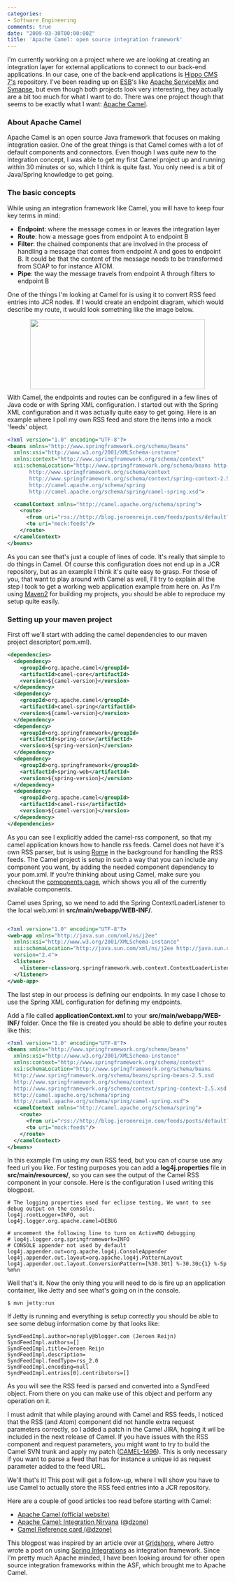 ```yaml
---
categories:
- Software Engineering
comments: true
date: "2009-03-30T00:00:00Z"
title: 'Apache Camel: open source integration framework'
---
```


I'm currently working on a project where we are looking at creating an integration layer for external applications to connect to our back-end applications. In our case, one of the back-end applications is <a href="http://docs.onehippo.org/">Hippo CMS 7's</a> repository.
I've been reading up on <a href="http://en.wikipedia.org/wiki/Enterprise_service_bus">ESB</a>'s like <a href="http://servicemix.apache.org/">Apache ServiceMix</a> and <a href="http://synapse.apache.org/">Synapse</a>, but even though both projects look very interesting, they actually are a bit too much for what I want to do.
There was one project though that seems to be exactly what I want: <a href="http://camel.apache.org/">Apache Camel</a>.


### About Apache Camel

Apache Camel is an open source Java framework that focuses on making integration easier. One of the great things is that Camel comes with a lot of default components and connectors.
Even though I was quite new to the integration concept, I was able to get my first Camel project up and running within 30 minutes or so, which I think is quite fast.
You only need is a bit of Java/Spring knowledge to get going.

### The basic concepts

While using an integration framework like Camel, you will have to keep four key terms in mind:
+ **Endpoint**: where the message comes in or leaves the integration layer
+ **Route**: how a message goes from endpoint A to endpoint B
+ **Filter**: the chained components that are involved in the process of handling a message that comes from endpoint A and goes to endpoint B. It could be that the content of the message  needs to be transformed from SOAP to for instance ATOM.
+ **Pipe**: the way the message travels from endpoint A through filters to endpoint B

One of the things I'm looking at Camel for is using it to convert RSS feed entries into JCR nodes. If I would create an endpoint diagram, which would describe my route, it would look something like the image below.

<img style="margin: 0px auto 10px; display: block; text-align: center; cursor: pointer; width: 400px; height: 160px;" src="http://3.bp.blogspot.com/_hd6Y7yyFK7E/SdHfznTRvsI/AAAAAAAAANM/tdaCZzPnCZ8/s400/camel_endpoints.png" alt="" id="BLOGGER_PHOTO_ID_5319278712717426370" border="0" />
With Camel, the endpoints and routes can be configured in a few lines of Java code or with Spring XML configuration. I started out with the Spring XML configuration and it was actually quite easy to get going. Here is an example where I poll my own RSS feed and store the items into a mock 'feeds' object.

``` xml
<?xml version="1.0" encoding="UTF-8"?>
<beans xmlns="http://www.springframework.org/schema/beans"
  xmlns:xsi="http://www.w3.org/2001/XMLSchema-instance"
  xmlns:context="http://www.springframework.org/schema/context"
  xsi:schemaLocation="http://www.springframework.org/schema/beans http://www.springframework.org/schema/beans/spring-beans-2.5.xsd
       http://www.springframework.org/schema/context
       http://www.springframework.org/schema/context/spring-context-2.5.xsd
       http://camel.apache.org/schema/spring
       http://camel.apache.org/schema/spring/camel-spring.xsd">

  <camelContext xmlns="http://camel.apache.org/schema/spring">
    <route>
      <from uri="rss://http://blog.jeroenreijn.com/feeds/posts/default?alt=rss" />
      <to uri="mock:feeds"/>
    </route>
  </camelContext>
</beans>
```

As you can see that's just a couple of lines of code. It's really that simple to do things in Camel. Of course this configuration does not end up in a JCR repository, but as an example I think it's quite easy to grasp. For those of you, that want to play around with Camel as well, I'll try to explain all the step I took to get a working web application example from here on. As I'm using <a href="http://maven.apache.org/">Maven2</a> for building my projects, you should be able to reproduce my setup quite easily.

### Setting up your maven project

First off we'll start with adding the camel dependencies to our maven project descriptor( pom.xml).

``` xml
<dependencies>
  <dependency>
    <groupId>org.apache.camel</groupId>
    <artifactId>camel-core</artifactId>
    <version>${camel-version}</version>
  </dependency>
  <dependency>
    <groupId>org.apache.camel</groupId>
    <artifactId>camel-spring</artifactId>
    <version>${camel-version}</version>
  </dependency>
  <dependency>
    <groupId>org.springframework</groupId>
    <artifactId>spring-core</artifactId>
    <version>${spring-version}</version>
  </dependency>
  <dependency>
    <groupId>org.springframework</groupId>
    <artifactId>spring-web</artifactId>
    <version>${spring-version}</version>
  </dependency>
  <dependency>
    <groupId>org.apache.camel</groupId>
    <artifactId>camel-rss</artifactId>
    <version>${camel-version}</version>
  </dependency>
</dependencies>
```
As you can see I explicitly added the camel-rss component, so that my camel application knows how to handle rss feeds. Camel does not have it's own RSS parser, but is using <a href="https://rome.dev.java.net/">Rome</a> in the background for handling the RSS feeds. The Camel project is setup in such a way that you can include any component you want, by adding the needed component dependency to your pom.xml. If you're thinking about using Camel, make sure you checkout the <a href="http://camel.apache.org/components.html">components page</a>, which shows you all of the currently available components.

Camel uses Spring, so we need to add the Spring ContextLoaderListener to the local web.xml in **src/main/webapp/WEB-INF/**.

```xml

<?xml version="1.0" encoding="UTF-8"?>
<web-app xmlns="http://java.sun.com/xml/ns/j2ee"
  xmlns:xsi="http://www.w3.org/2001/XMLSchema-instance"
  xsi:schemaLocation="http://java.sun.com/xml/ns/j2ee http://java.sun.com/xml/ns/j2ee/web-app_2_4.xsd"
  version="2.4">
  <listener>
    <listener-class>org.springframework.web.context.ContextLoaderListener</listener-class>
  </listener>
</web-app>
```

The last step in our process is defining our endpoints. In my case I chose to use the Spring XML configuration for defining my endpoints.

Add a file called **applicationContext.xml** to your **src/main/webapp/WEB-INF/** folder.
Once the file is created you should be able to define your routes like this:

```xml
<?xml version="1.0" encoding="UTF-8"?>
<beans xmlns="http://www.springframework.org/schema/beans"
  xmlns:xsi="http://www.w3.org/2001/XMLSchema-instance"
  xmlns:context="http://www.springframework.org/schema/context"
  xsi:schemaLocation="http://www.springframework.org/schema/beans
  http://www.springframework.org/schema/beans/spring-beans-2.5.xsd
  http://www.springframework.org/schema/context
  http://www.springframework.org/schema/context/spring-context-2.5.xsd
  http://camel.apache.org/schema/spring
  http://camel.apache.org/schema/spring/camel-spring.xsd">
  <camelContext xmlns="http://camel.apache.org/schema/spring">
    <route>
      <from uri="rss://http://blog.jeroenreijn.com/feeds/posts/default?alt=rss" />
      <to uri="mock:feeds"/>
    </route>
  </camelContext>
</beans>
```
In this example I'm using my own RSS feed, but you can of course use any feed url you like.
For testing purposes you can add a **log4j.properties** file in **src/main/resources/**, so you can see the output of the Camel RSS component in your console.
Here is the configuration I used writing this blogpost.

```
# The logging properties used for eclipse testing, We want to see debug output on the console.
log4j.rootLogger=INFO, out
log4j.logger.org.apache.camel=DEBUG

# uncomment the following line to turn on ActiveMQ debugging
# log4j.logger.org.springframework=INFO
# CONSOLE appender not used by default
log4j.appender.out=org.apache.log4j.ConsoleAppender
log4j.appender.out.layout=org.apache.log4j.PatternLayout
log4j.appender.out.layout.ConversionPattern=[%30.30t] %-30.30c{1} %-5p %m%n

```
Well that's it. Now the only thing you will need to do is fire up an application container, like Jetty and see what's going on in the console.

```
$ mvn jetty:run
```

If Jetty is running and everything is setup correctly you should be able to see some debug information come by that looks like:

```
SyndFeedImpl.author=noreply@blogger.com (Jeroen Reijn)
SyndFeedImpl.authors=[]
SyndFeedImpl.title=Jeroen Reijn
SyndFeedImpl.description=
SyndFeedImpl.feedType=rss_2.0
SyndFeedImpl.encoding=null
SyndFeedImpl.entries[0].contributors=[]
```

As you will see the RSS feed is parsed and converted into a SyndFeed object.
From there on you can make use of this object and perform any operation on it.

I must admit that while playing around with Camel and RSS feeds, I noticed that the RSS (and Atom) component did not handle extra request parameters correctly, so I added a patch in the Camel JIRA, hoping it wil be included in the next release of Camel.
If you have issues with the RSS component and request parameters, you might want to try to build the Camel SVN trunk and apply my patch (<a href="https://issues.apache.org/activemq/browse/CAMEL-1496">CAMEL-1496</a>).
This is only necessary if you want to parse a feed that has for instance a unique id as request parameter added to the feed URL.

We'll that's it! This post will get a follow-up, where I will show you have to use Camel to actually store the RSS feed entries into a JCR repository.

Here are a couple of good articles too read before starting with Camel:
<ul><li><a href="http://camel.apache.org/">Apache Camel (official website)
</a></li><li><a href="http://architects.dzone.com/articles/apache-camel-integration">Apache Camel: Integration Nirvana</a> (@<a href="http://www.dzone.com/">dzone</a>)
</li><li><a href="http://refcardz.dzone.com/refcardz/enterprise-integration">Camel Reference card (@dzone)</a></li></ul>

This blogpost was inspired by an article over at <a href="http://www.gridshore.nl/">Gridshore</a>, where Jettro  wrote a post on using <a href="http://www.gridshore.nl/2009/03/29/using-spring-integration-for-rss-reading/">Spring Integrations</a> as integration framework. Since I'm pretty much Apache minded, I have been looking around for other open source integration frameworks within the ASF, which brought me to Apache Camel.
